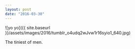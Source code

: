 ```yaml
---
layout: post
date: "2016-03-30"
---
```


![yo yo]({{ site.baseurl }}/assets/images/2016/tumblr_o4udq2wJvw1r16syio1_640.jpg)

The tiniest of men.
